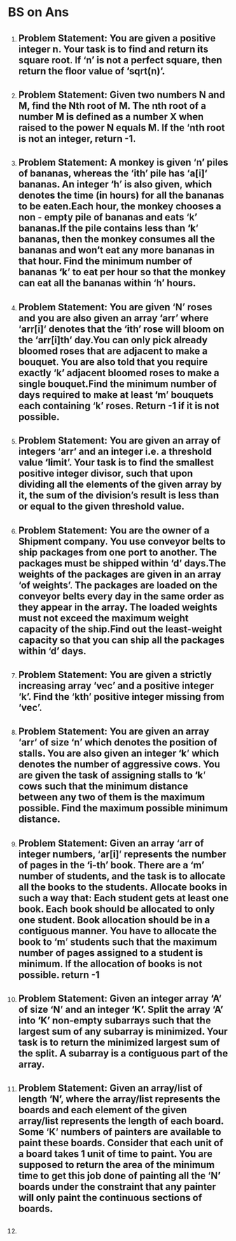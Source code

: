 # BS on Ans

1. ## Problem Statement: You are given a positive integer n. Your task is to find and return its square root. If ‘n’ is not a perfect square, then return the floor value of ‘sqrt(n)’.

2. ## Problem Statement: Given two numbers N and M, find the Nth root of M. The nth root of a number M is defined as a number X when raised to the power N equals M. If the ‘nth root is not an integer, return -1.

3. ## Problem Statement: A monkey is given ‘n’ piles of bananas, whereas the ‘ith’ pile has ‘a[i]’ bananas. An integer ‘h’ is also given, which denotes the time (in hours) for all the bananas to be eaten.Each hour, the monkey chooses a non - empty pile of bananas and eats ‘k’ bananas.If the pile contains less than ‘k’ bananas, then the monkey consumes all the bananas and won’t eat any more bananas in that hour. Find the minimum number of bananas ‘k’ to eat per hour so that the monkey can eat all the bananas within ‘h’ hours.

4. ## Problem Statement: You are given ‘N’ roses and you are also given an array ‘arr’ where ‘arr[i]’ denotes that the ‘ith’ rose will bloom on the ‘arr[i]th’ day.You can only pick already bloomed roses that are adjacent to make a bouquet. You are also told that you require exactly ‘k’ adjacent bloomed roses to make a single bouquet.Find the minimum number of days required to make at least ‘m’ bouquets each containing ‘k’ roses. Return -1 if it is not possible.

5. ## Problem Statement: You are given an array of integers ‘arr’ and an integer i.e. a threshold value ‘limit’. Your task is to find the smallest positive integer divisor, such that upon dividing all the elements of the given array by it, the sum of the division’s result is less than or equal to the given threshold value.

6. ## Problem Statement: You are the owner of a Shipment company. You use conveyor belts to ship packages from one port to another. The packages must be shipped within ‘d’ days.The weights of the packages are given in an array ‘of weights’. The packages are loaded on the conveyor belts every day in the same order as they appear in the array. The loaded weights must not exceed the maximum weight capacity of the ship.Find out the least-weight capacity so that you can ship all the packages within ‘d’ days.

7. ## Problem Statement: You are given a strictly increasing array ‘vec’ and a positive integer ‘k’. Find the ‘kth’ positive integer missing from ‘vec’.

8. ## Problem Statement: You are given an array ‘arr’ of size ‘n’ which denotes the position of stalls. You are also given an integer ‘k’ which denotes the number of aggressive cows. You are given the task of assigning stalls to ‘k’ cows such that the minimum distance between any two of them is the maximum possible. Find the maximum possible minimum distance.

9. ## Problem Statement: Given an array ‘arr of integer numbers, ‘ar[i]’ represents the number of pages in the ‘i-th’ book. There are a ‘m’ number of students, and the task is to allocate all the books to the students. Allocate books in such a way that: Each student gets at least one book. Each book should be allocated to only one student. Book allocation should be in a contiguous manner. You have to allocate the book to ‘m’ students such that the maximum number of pages assigned to a student is minimum. If the allocation of books is not possible. return -1

10. ## Problem Statement: Given an integer array ‘A’ of size ‘N’ and an integer ‘K’. Split the array ‘A’ into ‘K’ non-empty subarrays such that the largest sum of any subarray is minimized. Your task is to return the minimized largest sum of the split. A subarray is a contiguous part of the array.

11. ## Problem Statement: Given an array/list of length ‘N’, where the array/list represents the boards and each element of the given array/list represents the length of each board. Some ‘K’ numbers of painters are available to paint these boards. Consider that each unit of a board takes 1 unit of time to paint. You are supposed to return the area of the minimum time to get this job done of painting all the ‘N’ boards under the constraint that any painter will only paint the continuous sections of boards.

12. ## 